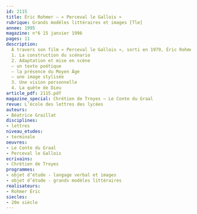 ```yaml
---
id: 2115
title: Éric Rohmer – « Perceval le Gallois » 
rubrique: Grands modèles littéraires et images [Tle]
annee: 1995
magazine: n°6 15 janvier 1996
pages: 11
description: 
  À travers son film « Perceval le Gallois », sorti en 1979, Éric Rohmer a travaillé sur « Le Conte du Graal » dans une perspective qui relève à la fois de la continuation et de l’interprétation, et qui allie réflexions modernes sur le texte médiéval et respect à son modèle, Chrétien de Troyes.
  1. La construction du scénario
  2. Adaptation et mise en scène
  – un texte poétique
  – la présence du Moyen Âge
  – une image stylisée
  3. Une vision personnelle
  4. La quête de Dieu
article_pdf: 2115.pdf
magazine_special: Chrétien de Troyes – Le Conte du Graal
revue: L’école des lettres des lycées
auteurs:
- Béatrice Graillat
disciplines:
- lettres
niveau_etudes:
- terminale
oeuvres:
- Le Conte du Graal
- Perceval le Gallois
ecrivains:
- Chrétien de Troyes
programmes:
- objet d’étude - langage verbal et images
- objet d’étude - grands modèles littéraires
realisateurs:
- Rohmer Éric
siecles:
- 20e siècle
---
```

